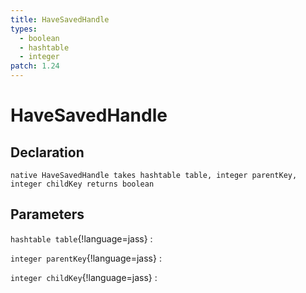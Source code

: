 ```yaml
---
title: HaveSavedHandle
types:
  - boolean
  - hashtable
  - integer
patch: 1.24
---
```


# HaveSavedHandle

## Declaration

```jass
native HaveSavedHandle takes hashtable table, integer parentKey, integer childKey returns boolean
```

## Parameters
`hashtable table`{!language=jass}
: 

`integer parentKey`{!language=jass}
: 

`integer childKey`{!language=jass}
: 
